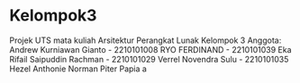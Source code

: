 # Kelompok3
Projek UTS mata kuliah Arsitektur Perangkat Lunak Kelompok 3 
Anggota:
Andrew Kurniawan Gianto - 2210101008
RYO FERDINAND -  2210101039
Eka Rifail Saipuddin Rachman - 2210101029
Verrel Novendra Sulu -  2210101035
Hezel Anthonie Norman Piter 
Papia
a

